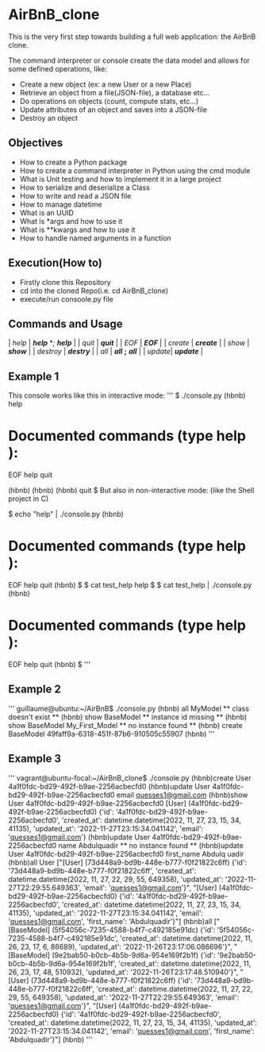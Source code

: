 # AirBnB_clone

This is the very first step towards building a full web application: the AirBnB clone.

The command interpreter or console create the data model and allows for some defined operations, like:

* Create a new object (ex: a new User or a new Place)
* Retrieve an object from a file(JSON-file), a database etc…
* Do operations on objects (count, compute stats, etc…)
* Update attributes of an object and saves into a JSON-file
* Destroy an object


## Objectives

* How to create a Python package
* How to create a command interpreter in Python using the cmd module
* What is Unit testing and how to implement it in a large project
* How to serialize and deserialize a Class
* How to write and read a JSON file
* How to manage datetime
* What is an UUID
* What is *args and how to use it
* What is **kwargs and how to use it
* How to handle named arguments in a function

## Execution(How to)
* Firstly clone this Repository
* cd into the cloned Repo(i.e. cd AirBnB_clone)
* execute/run consoole.py file

## Commands and Usage
|  *help*  |  ***help*** **;* ***help*** <command name>|
|  *quit*  |  ***quit***  |
|  *EOF*  |  ***EOF***  |
|  *create*  |  ***create***  <class name>|
|  *show*  |  ***show*** <class name> <object id>|
|  *destroy*  |  ***destry*** <class name> <object id>|
|  *all*  |  ***all*** **;** ***all*** <class name>|
|  *update*|  ***update*** <class name> <object id> <attribute name> <attribute value>|

## Example 1

This console works like this in interactive mode:
'''
$ ./console.py
(hbnb) help

Documented commands (type help <topic>):
========================================
EOF  help  quit

(hbnb) 
(hbnb) 
(hbnb) quit
$
But also in non-interactive mode: (like the Shell project in C)

$ echo "help" | ./console.py
(hbnb)

Documented commands (type help <topic>):
========================================
EOF  help  quit
(hbnb) 
$
$ cat test_help
help
$
$ cat test_help | ./console.py
(hbnb)

Documented commands (type help <topic>):
========================================
EOF  help  quit
(hbnb) 
$
'''
## Example 2
'''
guillaume@ubuntu:~/AirBnB$ ./console.py
(hbnb) all MyModel
** class doesn't exist **
(hbnb) show BaseModel
** instance id missing **
(hbnb) show BaseModel My_First_Model
** no instance found **
(hbnb) create BaseModel
49faff9a-6318-451f-87b6-910505c55907
(hbnb)
'''

## Example 3
'''
vagrant@ubuntu-focal:~/AirBnB_clone$ ./console.py
(hbnb)create User
4a1f0fdc-bd29-492f-b9ae-2256acbecfd0
(hbnb)update User 4a1f0fdc-bd29-492f-b9ae-2256acbecfd0 email quesses1@gmail.com
(hbnb)show User 4a1f0fdc-bd29-492f-b9ae-2256acbecfd0
[User] (4a1f0fdc-bd29-492f-b9ae-2256acbecfd0) {'id': '4a1f0fdc-bd29-492f-b9ae-2256acbecfd0', 'created_at': datetime.datetime(2022, 11, 27, 23, 15, 34, 41135), 'updated_at': '2022-11-27T23:15:34.041142', 'email': 'quesses1@gmail.com'}
(hbnb)update User 4a1f0fdc-bd29-492f-b9ae-2256acbecfd0 name Abdulquadir
** no instance found **
(hbnb)update User 4a1f0fdc-bd29-492f-b9ae-2256acbecfd0 first_name Abdulq
uadir
(hbnb)all User
["[User] (73d448a9-bd9b-448e-b777-f0f21822c6ff) {'id': '73d448a9-bd9b-448e-b777-f0f21822c6ff', 'created_at': datetime.datetime(2022, 11, 27, 22, 29, 55, 649358), 'updated_at': '2022-11-27T22:29:55.649363', 'email': 'quesses1@gmail.com'}", "[User] (4a1f0fdc-bd29-492f-b9ae-2256acbecfd0) {'id': '4a1f0fdc-bd29-492f-b9ae-2256acbecfd0', 'created_at': datetime.datetime(2022, 11, 27, 23, 15, 34, 41135), 'updated_at': '2022-11-27T23:15:34.041142', 'email': 'quesses1@gmail.com', 'first_name': 'Abdulquadir'}"]
(hbnb)all
["[BaseModel] (5f54056c-7235-4588-b4f7-c492185e91dc) {'id': '5f54056c-7235-4588-b4f7-c492185e91dc', 'created_at': datetime.datetime(2022, 11, 26, 23, 17, 6, 86689), 'updated_at': '2022-11-26T23:17:06.086696'}", "[BaseModel] (9e2bab50-b0cb-4b5b-9d6a-954e169f2b1f) {'id': '9e2bab50-b0cb-4b5b-9d6a-954e169f2b1f', 'created_at': datetime.datetime(2022, 11, 26, 23, 17, 48, 510932), 'updated_at': '2022-11-26T23:17:48.510940'}", "[User] (73d448a9-bd9b-448e-b777-f0f21822c6ff) {'id': '73d448a9-bd9b-448e-b777-f0f21822c6ff', 'created_at': datetime.datetime(2022, 11, 27, 22, 29, 55, 649358), 'updated_at': '2022-11-27T22:29:55.649363', 'email': 'quesses1@gmail.com'}", "[User] (4a1f0fdc-bd29-492f-b9ae-2256acbecfd0) {'id': '4a1f0fdc-bd29-492f-b9ae-2256acbecfd0', 'created_at': datetime.datetime(2022, 11, 27, 23, 15, 34, 41135), 'updated_at': '2022-11-27T23:15:34.041142', 'email': 'quesses1@gmail.com', 'first_name': 'Abdulquadir'}"]
(hbnb)
'''
